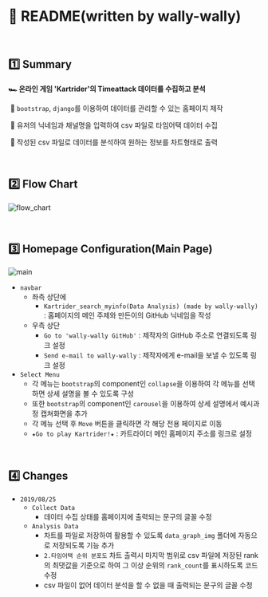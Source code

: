 # :pencil: README(written by wally-wally)

<br>

## :one: Summary

**:racing_car: 온라인 게임 'Kartrider'의 Timeattack 데이터를 수집하고 분석**

​	:round_pushpin: `bootstrap`, `django`를 이용하여 데이터를 관리할 수 있는 홈페이지 제작

​	:round_pushpin: 유저의 닉네임과 채널명을 입력하여 csv 파일로 타임어택 데이터 수집

​	:round_pushpin: 작성된 csv 파일로 데이터를 분석하여 원하는 정보를 차트형태로 출력

<br>

## :two: Flow Chart

![flow_chart](https://user-images.githubusercontent.com/52685250/63640446-666bf780-c6db-11e9-9810-c4c675cf00a7.jpg)

<br>

## :three: Homepage Configuration(Main Page)

![main](https://user-images.githubusercontent.com/52685250/63640482-d4b0ba00-c6db-11e9-9d0b-8ea4d653cf69.JPG)

- `navbar`
  - 좌측 상단에
    - `Kartrider_search_myinfo(Data Analysis) (made by wally-wally)` : 홈페이지의 메인 주제와 만든이의 GitHub 닉네임을 작성
  - 우측 상단
    - `Go to 'wally-wally GitHub'` : 제작자의 GitHub 주소로 연결되도록 링크 설정
    - `Send e-mail to wally-wally` : 제작자에게 e-mail을 보낼 수 있도록 링크 설정
- `Select Menu`
  - 각 메뉴는 `bootstrap`의 component인 `collapse`을 이용하여 각 메뉴를 선택하면 상세 설명을 볼 수 있도록 구성
  - 또한  `bootstrap`의 component인 `carousel`을 이용하여 상세 설명에서 예시과정 캡쳐화면을 추가
  - 각 메뉴 선택 후 `Move` 버튼을 클릭하면 각 해당 전용 페이지로 이동
  - `★Go to play Kartrider!★` : 카트라이더 메인 홈페이지 주소를 링크로 설정

<br>

## :four: Changes

- `2019/08/25`
  - `Collect Data`
    - 데이터 수집 상태를 홈페이지에 출력되는 문구의 글꼴 수정
  - `Analysis Data`
    - 차트를 파일로 저장하여 활용할 수 있도록 `data_graph_img` 폴더에 자동으로 저장되도록 기능 추가
    - `2.타임어택 순위 분포도` 차트 출력시 마지막 범위로 csv 파일에 저장된 rank의 최댓값을 기준으로 하여 그 이상 순위의 `rank_count`를 표시하도록 코드 수정
    - csv 파일이 없어 데이터 분석을 할 수 없을 때 출력되는 문구의 글꼴 수정